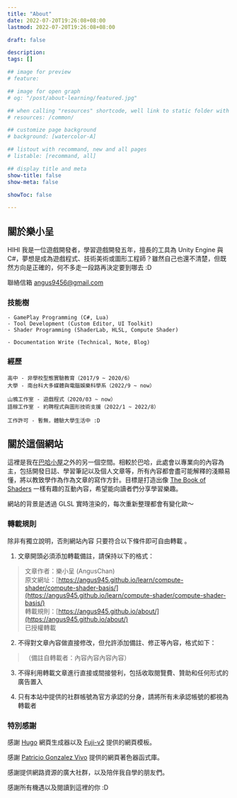 ```yaml
---
title: "About"
date: 2022-07-20T19:26:08+08:00
lastmod: 2022-07-20T19:26:08+08:00

draft: false

description:
tags: []

## image for preview
# feature: 

## image for open graph
# og: "/post/about-learning/featured.jpg"

## when calling "resources" shortcode, well link to static folder with this path 
# resources: /common/

## customize page background
# background: [watercolor-A] 

## listout with recommand, new and all pages
# listable: [recommand, all]

## display title and meta
show-title: false
show-meta: false

showToc: false

---
```


## 關於樂小呈

HIHI 我是一位遊戲開發者，學習遊戲開發五年，擅長的工具為 Unity Engine 與 C#，夢想是成為遊戲程式、技術美術或圖形工程師？雖然自己也還不清楚，但既然方向是正確的，何不多走一段路再決定要到哪去 :D

聯絡信箱 angus9456@gmail.com

### 技能樹

```Unity Engine
- GamePlay Programming (C#, Lua)
- Tool Development (Custom Editor, UI Toolkit)
- Shader Programming (ShaderLab, HLSL, Compute Shader)
```

```other
- Documentation Write (Technical, Note, Blog)
```

### 經歷

```Study
高中 - 非學校型態實驗教育（2017/9 ~ 2020/6）
大學 - 南台科大多媒體與電腦娛樂科學系（2022/9 ~ now）
```

```Work
山鴉工作室 - 遊戲程式（2020/03 ~ now）
語稼工作室 - 約聘程式與圖形技術支援（2022/1 ~ 2022/8）

工作許可 - 暫無，體驗大學生活中 :D
```

## 關於這個網站

這裡是我在[巴哈小屋](https://home.gamer.com.tw/homeindex.php?owner=angus945)之外的另一個空間。相較於巴哈，此處會以專業向的內容為主，包括開發日誌、學習筆記以及個人文章等，所有內容都會盡可能解釋的淺顯易懂，將以教致學作為作為文章的寫作方針。目標是打造出像 [The Book of Shaders](https://thebookofshaders.com/) 一樣有趣的互動內容，希望能向讀者們分享學習樂趣。

網站的背景是透過 GLSL 實時渲染的，每次重新整理都會有變化歐～

### 轉載規則

除非有獨立說明，否則網站內容 <h> 只要符合以下條件即可自由轉載 </h> 。

1. 文章開頭必須添加轉載備註，請保持以下的格式：

> 文章作者：樂小呈 (AngusChan)  
原文網址：[https://angus945.github.io/learn/compute-shader/compute-shader-basis/](https://angus945.github.io/learn/compute-shader/compute-shader-basis/)  
轉載規則：[https://angus945.github.io/about/](https://angus945.github.io/about/)  
已授權轉載

2. 不得對文章內容做直接修改，但允許添加備註、修正等內容，格式如下：

> （備註自轉載者：內容內容內容內容）

3. 不得利用轉載文章進行直接或間接營利，包括收取閱覽費、贊助和任何形式的廣告置入

4. 只有本站中提供的社群帳號為官方承認的分身，請將所有未承認帳號的都視為轉載者

### 特別感謝

感謝 [Hugo](https://gohugo.io/) 網頁生成器以及 [Fuji-v2](https://themes.gohugo.io/themes/hugo-theme-fuji/) 提供的網頁模板。

感謝 [Patricio Gonzalez Vivo](https://github.com/patriciogonzalezvivo/glslCanvas) 提供的網頁著色器函式庫。

感謝提供網路資源的廣大社群，以及陪伴我自學的朋友們。

感謝所有機遇以及閱讀到這裡的你 :D


